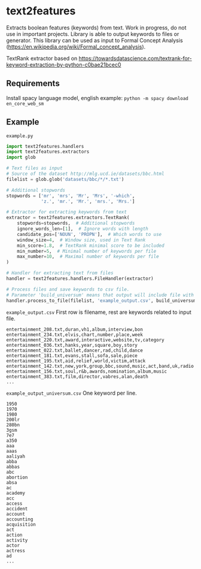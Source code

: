 # text2features
Extracts boolean features (keywords) from text. Work in progress, do not use in important projects. Library is able to output keywords to files or generator. This library can be used as input to Formal Concept Analysis (https://en.wikipedia.org/wiki/Formal_concept_analysis).

TextRank extractor based on https://towardsdatascience.com/textrank-for-keyword-extraction-by-python-c0bae21bcec0

## Requirements
Install spacy language model, english example:
```python -m spacy download en_core_web_sm```

## Example

`example.py`
```python
import text2features.handlers
import text2features.extractors
import glob

# Text files as input
# Source of the dataset http://mlg.ucd.ie/datasets/bbc.html
filelist = glob.glob('datasets/bbc/*/*.txt')

# Additional stopwords
stopwords = ['mr', 'mrs', 'Mr', 'Mrs', '-which',
             'z.', 'mr.', 'Mr.', 'mrs.', 'Mrs.']

# Extractor for extracting keywords from text
extractor = text2features.extractors.TextRank(
    stopwords=stopwords,  # Additional stopwords
    ignore_words_len=[1],  # Ignore words with length
    candidate_pos=['NOUN', 'PROPN'],  # Which words to use
    window_size=4,  # Window size, used in Text Rank
    min_score=1.8,  # TextRank minimal score to be included
    min_number=5,  # Minimal number of keywords per file
    max_number=10,  # Maximal number of keywords per file
)

# Handler for extracting text from files
handler = text2features.handlers.FileHandler(extractor)

# Process files and save keywords to csv file.
# Parameter 'build_universum' means that output will include file with set of all keywords.
handler.process_to_file(filelist, 'example_output.csv', build_universum=True)
```

`example_output.csv`
First row is filename, rest are keywords related to input file.
```
entertainment_208.txt,duran,vh1,album,interview,bon
entertainment_234.txt,elvis,chart,number,place,week
entertainment_220.txt,award,interactive,website,tv,category
entertainment_036.txt,hanks,year,square,boy,story
entertainment_022.txt,ballet,dancer,rad,child,dance
entertainment_181.txt,evans,stall,sofa,sale,piece
entertainment_195.txt,aid,relief,world,victim,attack
entertainment_142.txt,new,york,group,bbc,sound,music,act,band,uk,radio
entertainment_156.txt,soul,r&b,awards,nomination,album,music
entertainment_383.txt,film,director,vabres,alan,death
...
```

`example_output_universum.csv`
One keyword per line.
```
1950
1970
1980
200lr
280bn
3gsm
7e7
a350
aaa
aaas
aaliyah
abba
abbas
abc
abortion
absa
ac
academy
acc
access
accident
account
accounting
acquisition
act
action
activity
actor
actress
ad
...
```


